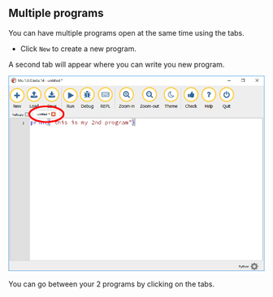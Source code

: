 ## Multiple programs

You can have multiple programs open at the same time using the tabs.

+ Click `New` to create a new program.

A second tab will appear where you can write you new program.

![mu tabs](images/mu_tabs.PNG)

You can go between your 2 programs by clicking on the tabs.